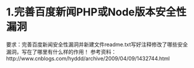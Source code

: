 <h1>1.完善百度新闻PHP或Node版本安全性漏洞</h1>
要求：完善百度新闻安全性漏洞并新建文件readme.txt写好注释修改了哪些安全漏洞，写在了哪里有什么样的作用！
参考资料：http://www.cnblogs.com/hyddd/archive/2009/04/09/1432744.html

